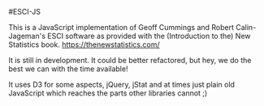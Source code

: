 #ESCI-JS

This is a JavaScript implementation of Geoff Cummings and Robert Calin-Jageman's ESCI software as provided with the (Introduction to the) New Statistics book.
https://thenewstatistics.com/

It is still in development. It could be better refactored, but hey, we do the best we can with the time available!

It uses D3 for some aspects, jQuery, jStat and at times just plain old JavaScript which reaches the parts other libraries cannot ;)






